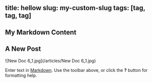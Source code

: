 title: hellow
slug: my-custom-slug
tags: [tag, tag, tag]
---
## My Markdown Content

## A New Post
![New Doc 6_1.jpg](/articles/New Doc 6_1.jpg)

Enter text in [Markdown](http://daringfireball.net/projects/markdown/). Use the toolbar above, or click the **?** button for formatting help.
